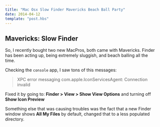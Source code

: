 ```yaml
---
title: "Mac Osx Slow Finder Mavericks Beach Ball Party"
date: 2014-04-12
template: "post.hbs"
---
```


## Mavericks: Slow Finder
So, I recently bought two new MacPros, both came with Mavericks. Finder has been acting up, being extremely sluggish, and beach balling all the time.

Checking the `console` app, I saw tons of this messages:

>XPC error messaging com.apple.IconServicesAgent: Connection invalid

Fixed it by going to: **Finder > View > Show View Options** and turning off **Show Icon Preview**

Something else that was causing troubles was the fact that a new Finder window shows **All My Files** by default, changed that to a less populated directory.